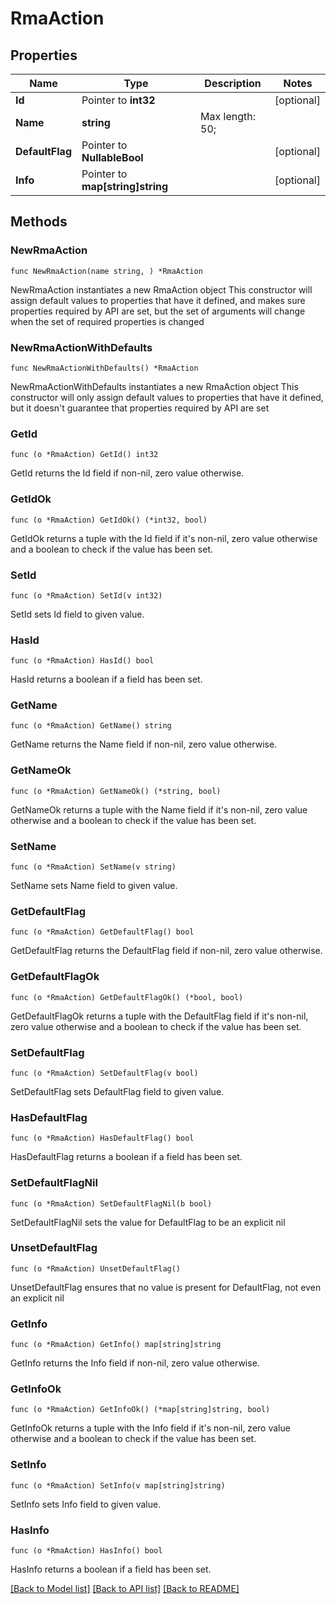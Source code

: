 # RmaAction

## Properties

Name | Type | Description | Notes
------------ | ------------- | ------------- | -------------
**Id** | Pointer to **int32** |  | [optional] 
**Name** | **string** |  Max length: 50; | 
**DefaultFlag** | Pointer to **NullableBool** |  | [optional] 
**Info** | Pointer to **map[string]string** |  | [optional] 

## Methods

### NewRmaAction

`func NewRmaAction(name string, ) *RmaAction`

NewRmaAction instantiates a new RmaAction object
This constructor will assign default values to properties that have it defined,
and makes sure properties required by API are set, but the set of arguments
will change when the set of required properties is changed

### NewRmaActionWithDefaults

`func NewRmaActionWithDefaults() *RmaAction`

NewRmaActionWithDefaults instantiates a new RmaAction object
This constructor will only assign default values to properties that have it defined,
but it doesn't guarantee that properties required by API are set

### GetId

`func (o *RmaAction) GetId() int32`

GetId returns the Id field if non-nil, zero value otherwise.

### GetIdOk

`func (o *RmaAction) GetIdOk() (*int32, bool)`

GetIdOk returns a tuple with the Id field if it's non-nil, zero value otherwise
and a boolean to check if the value has been set.

### SetId

`func (o *RmaAction) SetId(v int32)`

SetId sets Id field to given value.

### HasId

`func (o *RmaAction) HasId() bool`

HasId returns a boolean if a field has been set.

### GetName

`func (o *RmaAction) GetName() string`

GetName returns the Name field if non-nil, zero value otherwise.

### GetNameOk

`func (o *RmaAction) GetNameOk() (*string, bool)`

GetNameOk returns a tuple with the Name field if it's non-nil, zero value otherwise
and a boolean to check if the value has been set.

### SetName

`func (o *RmaAction) SetName(v string)`

SetName sets Name field to given value.


### GetDefaultFlag

`func (o *RmaAction) GetDefaultFlag() bool`

GetDefaultFlag returns the DefaultFlag field if non-nil, zero value otherwise.

### GetDefaultFlagOk

`func (o *RmaAction) GetDefaultFlagOk() (*bool, bool)`

GetDefaultFlagOk returns a tuple with the DefaultFlag field if it's non-nil, zero value otherwise
and a boolean to check if the value has been set.

### SetDefaultFlag

`func (o *RmaAction) SetDefaultFlag(v bool)`

SetDefaultFlag sets DefaultFlag field to given value.

### HasDefaultFlag

`func (o *RmaAction) HasDefaultFlag() bool`

HasDefaultFlag returns a boolean if a field has been set.

### SetDefaultFlagNil

`func (o *RmaAction) SetDefaultFlagNil(b bool)`

 SetDefaultFlagNil sets the value for DefaultFlag to be an explicit nil

### UnsetDefaultFlag
`func (o *RmaAction) UnsetDefaultFlag()`

UnsetDefaultFlag ensures that no value is present for DefaultFlag, not even an explicit nil
### GetInfo

`func (o *RmaAction) GetInfo() map[string]string`

GetInfo returns the Info field if non-nil, zero value otherwise.

### GetInfoOk

`func (o *RmaAction) GetInfoOk() (*map[string]string, bool)`

GetInfoOk returns a tuple with the Info field if it's non-nil, zero value otherwise
and a boolean to check if the value has been set.

### SetInfo

`func (o *RmaAction) SetInfo(v map[string]string)`

SetInfo sets Info field to given value.

### HasInfo

`func (o *RmaAction) HasInfo() bool`

HasInfo returns a boolean if a field has been set.


[[Back to Model list]](../README.md#documentation-for-models) [[Back to API list]](../README.md#documentation-for-api-endpoints) [[Back to README]](../README.md)


